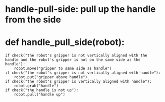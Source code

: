 # handle-pull-side: pull up the handle from the side
# def handle_pull_side(robot):
    if check("the robot's gripper is not vertically aligned with the handle and the robot's gripper is not on the same side as the handle"):
        robot.move("gripper to same side as handle")
    if check("the robot's gripper is not vertically aligned with handle"):
        robot.put("gripper above handle")
    if check("the robot's gripper is vertically aligned with handle"):
        robot.grab("handle")
    if check("the handle is not up"):
        robot.pull("handle up")